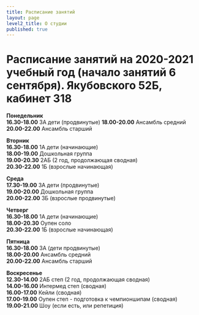 ```yaml
---
title: Расписание занятий
layout: page
level2_title: О студии
published: true
---
```











# Расписание занятий на 2020-2021 учебный год (начало занятий 6 сентября). Якубовского 52Б, кабинет 318

**Понедельник**   
**16.30-18.00** 3А дети (продвинутые)
**18.00-20.00** Ансамбль средний  
**20.00-22.00** Ансамбль старший  
   
**Вторник**   
**16.30-18.00** 1А дети (начинающие)    
**18.00-19.00** Дошкольная группа      
**19.00-20.30** 2АБ (2 год, продолжающая сводная)      
**20.30-22.00** 1Б (взрослые начинающая)      


**Среда**    
**17.30-19.00** 3А дети (продвинутые)  
**19.00-20.00** Дошкольная группа  
**20.00-22.00** 3Б (взрослые продвинутые)    

**Четверг**     
**16.30-18.00** 1А дети (начинающие)   
**18.00-20.30** Оупен соло     
**20.30-22.00** 1Б (взрослые начинающая)   
 
**Пятница**  
**16.30-18.00** 3А (дети продвинутые)       
**18.00-20.00** Ансамбль средний    
**20.00-22.00** Ансамбль старший    


**Воскресенье**     
**12.30-14.00** 2АБ степ (2 год, продолжающая сводная)     
**14.00-16.00** Интермед степ (сводная)  
**16.00-17.00** Кейли (сводная)  
**17.00-19.00** Оупен степ - подготовка к чемпионшипам (сводная)  
**19.00-21.00** Шоу (если есть, или репетиция)
